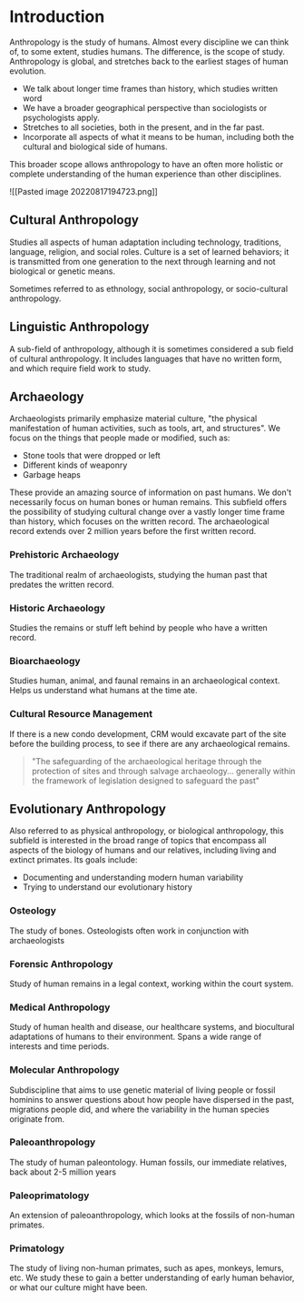 # Introduction
Anthropology is the study of humans. Almost every discipline we can think of, to some extent, studies humans. The difference, is the scope of study. Anthropology is global, and stretches back to the earliest stages of human evolution.
* We talk about longer time frames than history, which studies written word
* We have a broader geographical perspective than sociologists or psychologists apply.
* Stretches to all societies, both in the present, and in the far past.
* Incorporate all aspects of what it means to be human, including both the cultural and biological side of humans.

This broader scope allows anthropology to have an often more holistic or complete understanding of the human experience than other disciplines.

![[Pasted image 20220817194723.png]]

## Cultural Anthropology
Studies all aspects of human adaptation including technology, traditions, language, religion, and social roles. Culture is a set of learned behaviors; it is transmitted from one generation to the next through learning and not biological or genetic means.

Sometimes referred to as ethnology, social anthropology, or socio-cultural anthropology.

## Linguistic Anthropology
A sub-field of anthropology, although it is sometimes considered a sub field of cultural anthropology. It includes languages that have no written form, and which require field work to study.

## Archaeology
Archaeologists primarily emphasize material culture, "the physical manifestation of human activities, such as tools, art, and structures". We focus on the things that people made or modified, such as:
* Stone tools that were dropped or left
* Different kinds of weaponry
* Garbage heaps

These provide an amazing source of information on past humans. We don't necessarily focus on human bones or human remains. This subfield offers the possibility of studying cultural change over a vastly longer time frame than history, which focuses on the written record. The archaeological record extends over 2 million years before the first written record.

### Prehistoric Archaeology
The traditional realm of archaeologists, studying the human past that predates the written record.

### Historic Archaeology
Studies the remains or stuff left behind by people who have a written record. 

### Bioarchaeology
Studies human, animal, and faunal remains in an archaeological context. Helps us understand what humans at the time ate.

### Cultural Resource Management
If there is a new condo development, CRM would excavate part of the site before the building process, to see if there are any archaeological remains. 

> "The safeguarding of the archaeological heritage through the protection of sites and through salvage archaeology... generally within the framework of legislation designed to safeguard the past"

## Evolutionary Anthropology
Also referred to as physical anthropology, or biological anthropology, this subfield is interested in the broad range of topics that encompass all aspects of the biology of humans and our relatives, including living and extinct primates. Its goals include:
* Documenting and understanding modern human variability
* Trying to understand our evolutionary history

### Osteology
The study of bones. Osteologists often work in conjunction with archaeologists

### Forensic Anthropology
Study of human remains in a legal context, working within the court system.

### Medical Anthropology
Study of human health and disease, our healthcare systems, and biocultural adaptations of humans to their environment. Spans a wide range of interests and time periods.

### Molecular Anthropology
Subdiscipline that aims to use genetic material of living people or fossil hominins to answer questions about how people have dispersed in the past, migrations people did, and where the variability in the human species originate from.

### Paleoanthropology
The study of human paleontology. Human fossils, our immediate relatives, back about 2-5 million years

### Paleoprimatology
An extension of paleoanthropology, which looks at the fossils of non-human primates.

### Primatology
The study of living non-human primates, such as apes, monkeys, lemurs, etc. We study these to gain a better understanding of early human behavior, or what our culture might have been.
